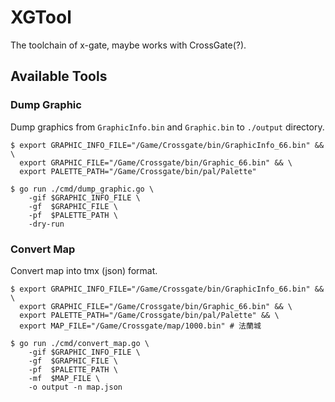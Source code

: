 # XGTool

The toolchain of x-gate, maybe works with CrossGate(?).

## Available Tools

### Dump Graphic

Dump graphics from `GraphicInfo.bin` and `Graphic.bin` to `./output` directory.

```shell
$ export GRAPHIC_INFO_FILE="/Game/Crossgate/bin/GraphicInfo_66.bin" && \
  export GRAPHIC_FILE="/Game/Crossgate/bin/Graphic_66.bin" && \
  export PALETTE_PATH="/Game/Crossgate/bin/pal/Palette"

$ go run ./cmd/dump_graphic.go \
    -gif $GRAPHIC_INFO_FILE \
    -gf  $GRAPHIC_FILE \
    -pf  $PALETTE_PATH \
    -dry-run
```

### Convert Map

Convert map into tmx (json) format.

```shell
$ export GRAPHIC_INFO_FILE="/Game/Crossgate/bin/GraphicInfo_66.bin" && \
  export GRAPHIC_FILE="/Game/Crossgate/bin/Graphic_66.bin" && \
  export PALETTE_PATH="/Game/Crossgate/bin/pal/Palette" && \
  export MAP_FILE="/Game/Crossgate/map/1000.bin" # 法蘭城

$ go run ./cmd/convert_map.go \
    -gif $GRAPHIC_INFO_FILE \
    -gf  $GRAPHIC_FILE \
    -pf  $PALETTE_PATH \
    -mf  $MAP_FILE \
    -o output -n map.json
```